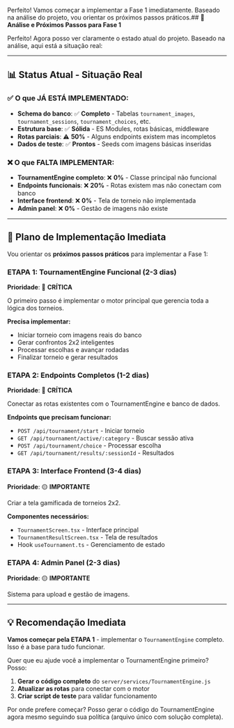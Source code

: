 Perfeito! Vamos começar a implementar a Fase 1 imediatamente. Baseado na análise do projeto, vou orientar os próximos passos práticos.## 🎯 **Análise e Próximos Passos para Fase 1**

Perfeito! Agora posso ver claramente o estado atual do projeto. Baseado na análise, aqui está a situação real:

---

## 📊 **Status Atual - Situação Real**

### **✅ O que JÁ ESTÁ IMPLEMENTADO:**
- **Schema do banco**: ✅ **Completo** - Tabelas `tournament_images`, `tournament_sessions`, `tournament_choices`, etc.
- **Estrutura base**: ✅ **Sólida** - ES Modules, rotas básicas, middleware
- **Rotas parciais**: ⚠️ **50%** - Alguns endpoints existem mas incompletos
- **Dados de teste**: ✅ **Prontos** - Seeds com imagens básicas inseridas

### **❌ O que FALTA IMPLEMENTAR:**
- **TournamentEngine completo**: ❌ **0%** - Classe principal não funcional
- **Endpoints funcionais**: ❌ **20%** - Rotas existem mas não conectam com banco
- **Interface frontend**: ❌ **0%** - Tela de torneio não implementada
- **Admin panel**: ❌ **0%** - Gestão de imagens não existe

---

## 🚀 **Plano de Implementação Imediata**

Vou orientar os **próximos passos práticos** para implementar a Fase 1:

### **ETAPA 1: TournamentEngine Funcional (2-3 dias)**
**Prioridade**: 🔴 **CRÍTICA**

O primeiro passo é implementar o motor principal que gerencia toda a lógica dos torneios.

**Precisa implementar:**
- Iniciar torneio com imagens reais do banco
- Gerar confrontos 2x2 inteligentes
- Processar escolhas e avançar rodadas
- Finalizar torneio e gerar resultados

### **ETAPA 2: Endpoints Completos (1-2 dias)**
**Prioridade**: 🔴 **CRÍTICA**

Conectar as rotas existentes com o TournamentEngine e banco de dados.

**Endpoints que precisam funcionar:**
- `POST /api/tournament/start` - Iniciar torneio
- `GET /api/tournament/active/:category` - Buscar sessão ativa
- `POST /api/tournament/choice` - Processar escolha
- `GET /api/tournament/results/:sessionId` - Resultados

### **ETAPA 3: Interface Frontend (3-4 dias)**
**Prioridade**: 🟡 **IMPORTANTE**

Criar a tela gamificada de torneios 2x2.

**Componentes necessários:**
- `TournamentScreen.tsx` - Interface principal
- `TournamentResultScreen.tsx` - Tela de resultados
- Hook `useTournament.ts` - Gerenciamento de estado

### **ETAPA 4: Admin Panel (2-3 dias)**
**Prioridade**: 🟡 **IMPORTANTE**

Sistema para upload e gestão de imagens.

---

## 💡 **Recomendação Imediata**

**Vamos começar pela ETAPA 1** - implementar o `TournamentEngine` completo. Isso é a base para tudo funcionar.

Quer que eu ajude você a implementar o TournamentEngine primeiro? Posso:

1. **Gerar o código completo** do `server/services/TournamentEngine.js`
2. **Atualizar as rotas** para conectar com o motor
3. **Criar script de teste** para validar funcionamento

Por onde prefere começar? Posso gerar o código do TournamentEngine agora mesmo seguindo sua política (arquivo único com solução completa).